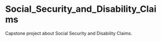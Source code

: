 # Social_Security_and_Disability_Claims
Capstone project about Social Security and Disability Claims.
